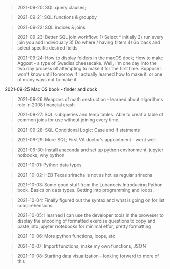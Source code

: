 > 2021-09-20: SQL query clauses; 

> 2021-09-21: SQL functions & groupby

> 2021-09-22: SQL indices & joins

> 2021-09-23: Better SQL join workflow: 1) Select * initially 2) run every join you add individually 3) Do where / having filters 4) Go back and select specific desired fields

> 2021-09-24: How to display folders in the macOS dock; How to make Aggost - a type of Swediss cheesecake. Well, I'm one day into the two day process of attempting to make it for the first time. Suppose I won't know until tomorrow if I actually learned how to make it, or one of many ways not to make it.

2021-09-25 Mac OS book - finder and dock

> 2021-09-26 Weapons of math destruction - learned about algorithms role in 2008 financial crash

> 2021-09-27: SQL subqueries and temp tables. Able to creat a table of common joins for use without joining every time. 

> 2021-09-28: SQL Conditional Logic: Case and If statments

> 2021-09-29: More SQL; First VA doctor's appointment - went well.

> 2021-09-30: Install anaconda and set up python environment, jupyter notbooks, why python

> 2021-10-01: Python data types

> 2021-10-02: HEB Texas sriracha is not as hot as regular sriracha

> 2021-10-03: Some good stuff from the Lubanociv Introducing Python book. Basics on data types. Getting into programming and loops.

> 2021-10-04: Finally figured out the syntax and what is going on for list comprehensions.

> 2021-10-05: I learned I can use the developer tools in the broweser to display the encoding of formatted exercise questions to copy and paste into jupyter notebooks for minimal effor, pretty formatting

> 2021-10-06: More python functions, loops, etc

> 2021-10-07: Import functions, make my own functions, JSON

> 2021-10-08: Starting data visualization - looking forward to more of this